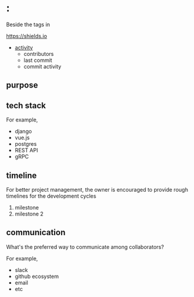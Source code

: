 # <project name>: <short description>

Beside the tags in 

https://shields.io

- [activity](https://shields.io/category/activity)
    - contributors
    - last commit
    - commit activity

## purpose

## tech stack

For example,

- django
- vue.js
- postgres
- REST API
- gRPC

## timeline

For better project management, the owner is encouraged to provide rough
timelines for the development cycles

1. milestone 
1. milestone 2

## communication

What's the preferred way to communicate among collaborators?

For example,

- slack
- github ecosystem
- email
- etc
